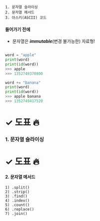```
1. 문자열 슬라이싱
2. 문자열 메서드
3. 아스키(ASCII) 코드
```

#### 들어가기 전에 
- 문자열은 ***immutable***(변경 불가능한) 자료형!
```python

word = "apple"
print(word)
print(id(word))
>>> apple
>>> 1352749370800

word += "banana" 
print(word) 
print(id(word))  
>>> apple banana 
>>> 1352749417520
```


# ✓ 도표 🔥 

### 1. 문자열 슬라이싱
# ✓ 도표 🔥 

#### 2. 문자열 메서드

```
1) .split()
2) .strip()
3) .find()
4) .index()
5) .count()
6) .replace()
7) .join()
```


